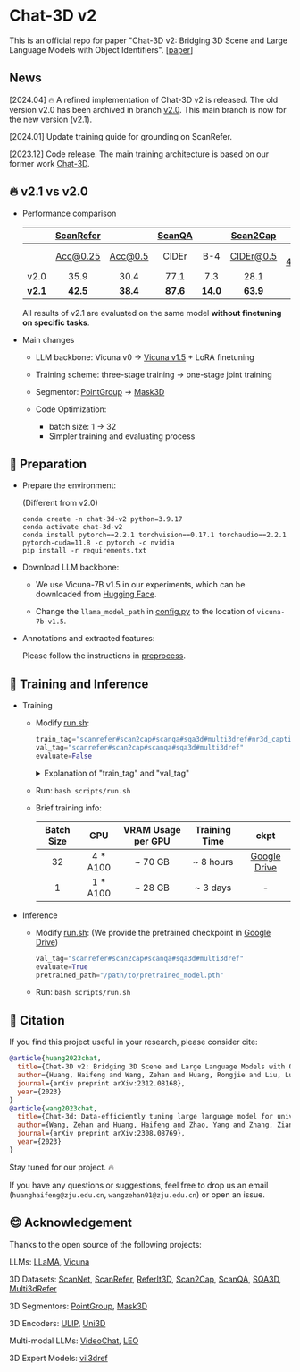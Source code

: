 # Chat-3D v2

This is an official repo for paper "Chat-3D v2: Bridging 3D Scene and Large Language Models with Object Identifiers". 
[[paper](https://arxiv.org/abs/2312.08168)]


## News

[2024.04] 🔥 A refined implementation of Chat-3D v2 is released. The old version v2.0 has been archived in branch [v2.0](https://github.com/Chat-3D/Chat-3D-v2/tree/v2.0). This main branch is now for the new version (v2.1).

[2024.01] Update training guide for grounding on ScanRefer.

[2023.12] Code release. The main training architecture is based on our former work [Chat-3D](https://github.com/Chat-3D/Chat-3D).

## 🔥 v2.1 vs v2.0

- Performance comparison

  |      	| [ScanRefer](https://github.com/daveredrum/ScanRefer) 	|         	| [ScanQA](https://github.com/ATR-DBI/ScanQA) 	|        	|  [Scan2Cap](https://github.com/daveredrum/Scan2Cap) 	|            	| [Multi3dRefer](https://github.com/3dlg-hcvc/M3DRef-CLIP) 	|        	| [SQA3D](https://github.com/SilongYong/SQA3D) 	|
  |:----:	|:---------:	|:-------:	|:------:	|:------:	|:---------:	|:----------:	|:------------:	|:------:	|:-----:	|
  |      	|  Acc@0.25 	| Acc@0.5 	|  CIDEr 	| B-4 	| CIDEr@0.5 	| B-4@0.5 	|    F1@0.25   	| F1@0.5 	|   EM  	|
  | v2.0 	|    35.9   	|   30.4  	|  77.1  	|   7.3  	|    28.1   	|    15.5    	|       -      	|    -   	|   -   	|
  | **v2.1** 	|   **42.5**    	|  **38.4**   	|  **87.6**  	|  **14.0**  	|   **63.9**    	|    **31.8**    	|     **45.1**     	|  **41.6**  	| **54.7**  	|


  All results of v2.1 are evaluated on the same model **without finetuning on specific tasks**.


- Main changes

  - LLM backbone: Vicuna v0 -> [Vicuna v1.5](https://github.com/lm-sys/FastChat/blob/main/docs/vicuna_weights_version.md) + LoRA finetuning

  - Training scheme: three-stage training -> one-stage joint training

  - Segmentor: [PointGroup](https://github.com/dvlab-research/PointGroup) -> [Mask3D](https://github.com/JonasSchult/Mask3D)
  
  - Code Optimization:
    - batch size: 1 -> 32
    - Simpler training and evaluating process

## 🔨 Preparation

- Prepare the environment:
  
  (Different from v2.0)
  ```shell
  conda create -n chat-3d-v2 python=3.9.17
  conda activate chat-3d-v2
  conda install pytorch==2.2.1 torchvision==0.17.1 torchaudio==2.2.1 pytorch-cuda=11.8 -c pytorch -c nvidia
  pip install -r requirements.txt
  ```
  
- Download LLM backbone:
  -  We use Vicuna-7B v1.5 in our experiments, which can be downloaded from [Hugging Face](https://huggingface.co/lmsys/vicuna-7b-v1.5).

  - Change the `llama_model_path` in [config.py](./scripts/config.py) to the location of `vicuna-7b-v1.5`.
  

- Annotations and extracted features:
  
  Please follow the instructions in [preprocess](preprocess/).


## 🤖 Training and Inference

- Training
  - Modify [run.sh](scripts/run.sh):
    ```python
    train_tag="scanrefer#scan2cap#scanqa#sqa3d#multi3dref#nr3d_caption#obj_align"
    val_tag="scanrefer#scan2cap#scanqa#sqa3d#multi3dref"
    evaluate=False
    ```

    <details>
    <summary> Explanation of "train_tag" and "val_tag" </summary>

    - Use `#` to seperate different datasets

    - Datasets:
      - `scanrefer`: [ScanRefer](https://github.com/daveredrum/ScanRefer) Dataset
      - `scan2cap`: [Scan2Cap](https://github.com/daveredrum/Scan2Cap) Dataset
      - `scanqa`: [ScanQA](https://github.com/ATR-DBI/ScanQA) Dataset
      - `sqa3d`: [SQA3D](https://github.com/SilongYong/SQA3D) Dataset
      - `multi3dref`: [Multi3dRefer](https://github.com/3dlg-hcvc/M3DRef-CLIP) Dataset
      - `nr3d_caption`: A captioning dataset originated from [Nr3D](https://github.com/referit3d/referit3d).
      - `obj_align`: A dataset originated from ScanRefer to align the object identifiers with object tokens.
    
    - You can try different combination of training datasets or add costumized datasets.

    </details>
  - Run: `bash scripts/run.sh`

  - Brief training info:

    | Batch Size | GPU | VRAM Usage per GPU | Training Time | ckpt |
    | :---: | :---: | :---: | :---: | :---: |
    | 32 | 4 * A100 | ~ 70 GB | ~ 8 hours | [Google Drive](https://drive.google.com/file/d/1hv-N-p9tm6nhoe6tlbZANgxYIjuVvX1n/view?usp=sharing) |
    | 1 | 1 * A100 | ~ 28 GB | ~ 3 days | - |


- Inference
  
  - Modify [run.sh](scripts/run.sh): (We provide the pretrained checkpoint in [Google Drive](https://drive.google.com/file/d/1hv-N-p9tm6nhoe6tlbZANgxYIjuVvX1n/view?usp=sharing))
  
    ```python
    val_tag="scanrefer#scan2cap#scanqa#sqa3d#multi3dref"
    evaluate=True
    pretrained_path="/path/to/pretrained_model.pth"
    ```
  
  - Run: `bash scripts/run.sh`
  

## 📄 Citation

If you find this project useful in your research, please consider cite:
```BibTeX
@article{huang2023chat,
  title={Chat-3D v2: Bridging 3D Scene and Large Language Models with Object Identifiers},
  author={Huang, Haifeng and Wang, Zehan and Huang, Rongjie and Liu, Luping and Cheng, Xize and Zhao, Yang and Jin, Tao and Zhao, Zhou},
  journal={arXiv preprint arXiv:2312.08168},
  year={2023}
}
@article{wang2023chat,
  title={Chat-3d: Data-efficiently tuning large language model for universal dialogue of 3d scenes},
  author={Wang, Zehan and Huang, Haifeng and Zhao, Yang and Zhang, Ziang and Zhao, Zhou},
  journal={arXiv preprint arXiv:2308.08769},
  year={2023}
}
```

Stay tuned for our project. 🔥

If you have any questions or suggestions, feel free to drop us an email (`huanghaifeng@zju.edu.cn`, `wangzehan01@zju.edu.cn`) or open an issue.

## 😊 Acknowledgement

Thanks to the open source of the following projects:

LLMs:
[LLaMA](https://github.com/facebookresearch/llama), 
[Vicuna](https://github.com/lm-sys/FastChat)

3D Datasets:
[ScanNet](https://github.com/ScanNet/ScanNet), 
[ScanRefer](https://github.com/daveredrum/ScanRefer), 
[ReferIt3D](https://github.com/referit3d/referit3d), 
[Scan2Cap](https://github.com/daveredrum/Scan2Cap), 
[ScanQA](https://github.com/ATR-DBI/ScanQA), 
[SQA3D](https://github.com/SilongYong/SQA3D), 
[Multi3dRefer](https://github.com/3dlg-hcvc/M3DRef-CLIP)

3D Segmentors:
[PointGroup](https://github.com/dvlab-research/PointGroup), 
[Mask3D](https://github.com/JonasSchult/Mask3D)

3D Encoders:
[ULIP](https://github.com/salesforce/ULIP), 
[Uni3D](https://github.com/baaivision/Uni3D)

Multi-modal LLMs:
[VideoChat](https://github.com/OpenGVLab/Ask-Anything/tree/main/video_chat), 
[LEO](https://github.com/embodied-generalist/embodied-generalist)

3D Expert Models:
[vil3dref](https://github.com/cshizhe/vil3dref)